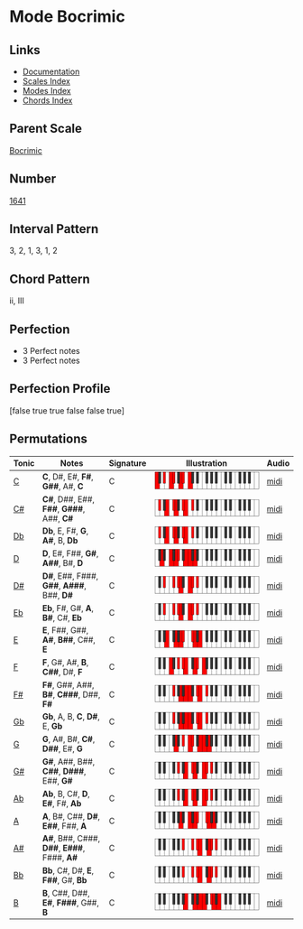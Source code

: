 # Mode Bocrimic

## Links

- [Documentation](README.md)
- [Scales Index](Scales.md)
- [Modes Index](Modes.md)
- [Chords Index](Chords.md)

## Parent Scale

[Bocrimic](ScaleBocrimic.md)

## Number

[1641](https://ianring.com/musictheory/scales/1641)

## Interval Pattern

3, 2, 1, 3, 1, 2

## Chord Pattern

ii, III

## Perfection

- 3 Perfect notes
- 3 Perfect notes

## Perfection Profile

[false true true false false true]

## Permutations

| Tonic | Notes | Signature | Illustration | Audio |
|-------|-------|-----------|--------------|-------|
| [C](ModeCNaturalBocrimic.md) | **C**, D#, E#, **F#**, **G##**, A#, **C** | C | ![CNaturalBocrimic](ModeCNaturalBocrimic.png) | [midi](https://github.com/edipermadi/music/blob/main/docs/ModeCNaturalBocrimic.mid?raw=true) |
| [C#](ModeCSharpBocrimic.md) | **C#**, D##, E##, **F##**, **G###**, A##, **C#** | C | ![CSharpBocrimic](ModeCSharpBocrimic.png) | [midi](https://github.com/edipermadi/music/blob/main/docs/ModeCSharpBocrimic.mid?raw=true) |
| [Db](ModeDFlatBocrimic.md) | **Db**, E, F#, **G**, **A#**, B, **Db** | C | ![DFlatBocrimic](ModeDFlatBocrimic.png) | [midi](https://github.com/edipermadi/music/blob/main/docs/ModeDFlatBocrimic.mid?raw=true) |
| [D](ModeDNaturalBocrimic.md) | **D**, E#, F##, **G#**, **A##**, B#, **D** | C | ![DNaturalBocrimic](ModeDNaturalBocrimic.png) | [midi](https://github.com/edipermadi/music/blob/main/docs/ModeDNaturalBocrimic.mid?raw=true) |
| [D#](ModeDSharpBocrimic.md) | **D#**, E##, F###, **G##**, **A###**, B##, **D#** | C | ![DSharpBocrimic](ModeDSharpBocrimic.png) | [midi](https://github.com/edipermadi/music/blob/main/docs/ModeDSharpBocrimic.mid?raw=true) |
| [Eb](ModeEFlatBocrimic.md) | **Eb**, F#, G#, **A**, **B#**, C#, **Eb** | C | ![EFlatBocrimic](ModeEFlatBocrimic.png) | [midi](https://github.com/edipermadi/music/blob/main/docs/ModeEFlatBocrimic.mid?raw=true) |
| [E](ModeENaturalBocrimic.md) | **E**, F##, G##, **A#**, **B##**, C##, **E** | C | ![ENaturalBocrimic](ModeENaturalBocrimic.png) | [midi](https://github.com/edipermadi/music/blob/main/docs/ModeENaturalBocrimic.mid?raw=true) |
| [F](ModeFNaturalBocrimic.md) | **F**, G#, A#, **B**, **C##**, D#, **F** | C | ![FNaturalBocrimic](ModeFNaturalBocrimic.png) | [midi](https://github.com/edipermadi/music/blob/main/docs/ModeFNaturalBocrimic.mid?raw=true) |
| [F#](ModeFSharpBocrimic.md) | **F#**, G##, A##, **B#**, **C###**, D##, **F#** | C | ![FSharpBocrimic](ModeFSharpBocrimic.png) | [midi](https://github.com/edipermadi/music/blob/main/docs/ModeFSharpBocrimic.mid?raw=true) |
| [Gb](ModeGFlatBocrimic.md) | **Gb**, A, B, **C**, **D#**, E, **Gb** | C | ![GFlatBocrimic](ModeGFlatBocrimic.png) | [midi](https://github.com/edipermadi/music/blob/main/docs/ModeGFlatBocrimic.mid?raw=true) |
| [G](ModeGNaturalBocrimic.md) | **G**, A#, B#, **C#**, **D##**, E#, **G** | C | ![GNaturalBocrimic](ModeGNaturalBocrimic.png) | [midi](https://github.com/edipermadi/music/blob/main/docs/ModeGNaturalBocrimic.mid?raw=true) |
| [G#](ModeGSharpBocrimic.md) | **G#**, A##, B##, **C##**, **D###**, E##, **G#** | C | ![GSharpBocrimic](ModeGSharpBocrimic.png) | [midi](https://github.com/edipermadi/music/blob/main/docs/ModeGSharpBocrimic.mid?raw=true) |
| [Ab](ModeAFlatBocrimic.md) | **Ab**, B, C#, **D**, **E#**, F#, **Ab** | C | ![AFlatBocrimic](ModeAFlatBocrimic.png) | [midi](https://github.com/edipermadi/music/blob/main/docs/ModeAFlatBocrimic.mid?raw=true) |
| [A](ModeANaturalBocrimic.md) | **A**, B#, C##, **D#**, **E##**, F##, **A** | C | ![ANaturalBocrimic](ModeANaturalBocrimic.png) | [midi](https://github.com/edipermadi/music/blob/main/docs/ModeANaturalBocrimic.mid?raw=true) |
| [A#](ModeASharpBocrimic.md) | **A#**, B##, C###, **D##**, **E###**, F###, **A#** | C | ![ASharpBocrimic](ModeASharpBocrimic.png) | [midi](https://github.com/edipermadi/music/blob/main/docs/ModeASharpBocrimic.mid?raw=true) |
| [Bb](ModeBFlatBocrimic.md) | **Bb**, C#, D#, **E**, **F##**, G#, **Bb** | C | ![BFlatBocrimic](ModeBFlatBocrimic.png) | [midi](https://github.com/edipermadi/music/blob/main/docs/ModeBFlatBocrimic.mid?raw=true) |
| [B](ModeBNaturalBocrimic.md) | **B**, C##, D##, **E#**, **F###**, G##, **B** | C | ![BNaturalBocrimic](ModeBNaturalBocrimic.png) | [midi](https://github.com/edipermadi/music/blob/main/docs/ModeBNaturalBocrimic.mid?raw=true) |
